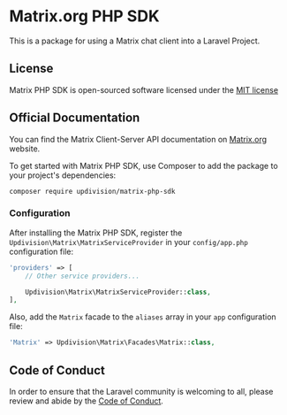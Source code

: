 # Matrix.org PHP SDK
This is a package for using a Matrix chat client into a Laravel Project.

## License

Matrix PHP SDK is open-sourced software licensed under the [MIT license](http://opensource.org/licenses/MIT)

## Official Documentation

You can find the Matrix Client-Server API documentation on [Matrix.org](http://matrix.org/docs/api/client-server/) website.

To get started with Matrix PHP SDK, use Composer to add the package to your project's dependencies:

    composer require updivision/matrix-php-sdk

### Configuration

After installing the Matrix PHP SDK, register the `Updivision\Matrix\MatrixServiceProvider` in your `config/app.php` configuration file:

```php
'providers' => [
    // Other service providers...

    Updivision\Matrix\MatrixServiceProvider::class,
],
```

Also, add the `Matrix` facade to the `aliases` array in your `app` configuration file:

```php
'Matrix' => Updivision\Matrix\Facades\Matrix::class,
```

## Code of Conduct

In order to ensure that the Laravel community is welcoming to all, please review and abide by the [Code of Conduct](CODE_OF_CONDUCT.md).
